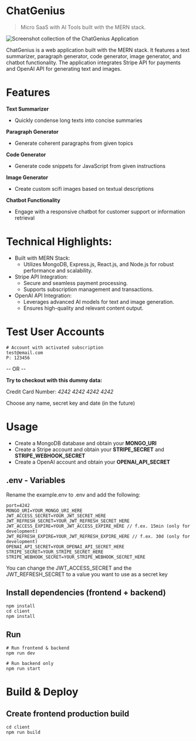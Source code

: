 # ChatGenius
> Micro SaaS with AI Tools built with the MERN stack.

![Screenshot collection of the ChatGenius Application](https://i.postimg.cc/GhmQGTR5/Chat-Genius-Preview.png)

ChatGenius is a web application built with the MERN stack. It features a text summarizer, paragraph generator, code generator, image generator, and chatbot functionality. The application integrates Stripe API for payments and OpenAI API for generating text and images. 

# Features

**Text Summarizer**
* Quickly condense long texts into concise summaries

**Paragraph Generator**
* Generate coherent paragraphs from given topics

**Code Generator**
* Generate code snippets for JavaScript from given instructions

**Image Generator**
* Create custom scifi images based on textual descriptions

**Chatbot Functionality**
* Engage with a responsive chatbot for customer support or information retrieval

# Technical Highlights:

* Built with MERN Stack:
  + Utilizes MongoDB, Express.js, React.js, and Node.js for robust performance and scalability.
* Stripe API Integration:
  + Secure and seamless payment processing.
  + Supports subscription management and transactions.
* OpenAI API Integration:
  + Leverages advanced AI models for text and image generation.
  + Ensures high-quality and relevant content output.

# Test User Accounts
```
# Account with activated subscription
test@email.com
P: 123456
```
-- OR -- 

**Try to checkout with this dummy data:**

Credit Card Number: *4242 4242 4242 4242*

Choose any name, secret key and date (in the future)  

# Usage

* Create a MongoDB database and obtain your **MONGO_URI**
* Create a Stripe account and obtain your **STRIPE_SECRET** and **STRIPE_WEBHOOK_SECRET**
* Create a OpenAI account and obtain your **OPENAI_API_SECRET**

## .env - Variables

Rename the example.env to .env and add the following:
```
port=4242
MONGO_URI=YOUR_MONGO_URI_HERE
JWT_ACCESS_SECRET=YOUR_JWT_SECRET_HERE
JWT_REFRESH_SECRET=YOUR_JWT_REFRESH_SECRET_HERE
JWT_ACCESS_EXPIRE=YOUR_JWT_ACCESS_EXPIRE_HERE // f.ex. 15min (only for development)
JWT_REFRESH_EXPIRE=YOUR_JWT_REFRESH_EXPIRE_HERE // f.ex. 30d (only for development)
OPENAI_API_SECRET=YOUR_OPENAI_API_SECRET_HERE
STRIPE_SECRET=YOUR_STRIPE_SECRET_HERE
STRIPE_WEBHOOK_SECRET=YOUR_STRIPE_WEBHOOK_SECRET_HERE
```
You can change the JWT_ACCESS_SECRET and the JWT_REFRESH_SECRET to a value you want to use as a secret key

## Install dependencies (frontend + backend)
```
npm install
cd client
npm install
```

## Run
```
# Run frontend & backend
npm run dev

# Run backend only
npm run start
```

# Build & Deploy

## Create frontend production build
```
cd client
npm run build
```


